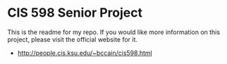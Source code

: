 CIS 598 Senior Project
==========================

This is the readme for my repo. If you would like more information on this project, please visit the official website for it.

* http://people.cis.ksu.edu/~bccain/cis598.html
